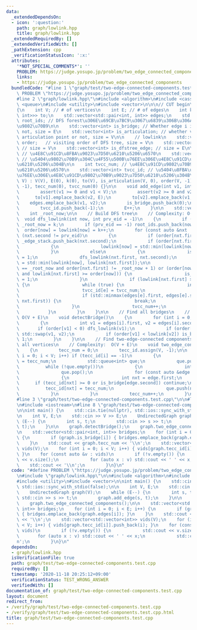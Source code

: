 ```yaml
---
data:
  _extendedDependsOn:
  - icon: ':question:'
    path: graph/lowlink.hpp
    title: graph/lowlink.hpp
  _extendedRequiredBy: []
  _extendedVerifiedWith: []
  _pathExtension: cpp
  _verificationStatusIcon: ':x:'
  attributes:
    '*NOT_SPECIAL_COMMENTS*': ''
    PROBLEM: https://judge.yosupo.jp/problem/two_edge_connected_components
    links:
    - https://judge.yosupo.jp/problem/two_edge_connected_components
  bundledCode: "#line 1 \"graph/test/two-edge-connected-components.test.cpp\"\n#define\
    \ PROBLEM \"https://judge.yosupo.jp/problem/two_edge_connected_components\"\n\
    #line 2 \"graph/lowlink.hpp\"\n#include <algorithm>\n#include <cassert>\n#include\
    \ <queue>\n#include <utility>\n#include <vector>\n\n\n// CUT begin\nstruct UndirectedGraph\n\
    {\n    int V; // # of vertices\n    int E; // # of edges\n    int k;\n    std::vector<std::vector<std::pair<int,\
    \ int>>> to;\n    std::vector<std::pair<int, int>> edges;\n    std::vector<int>\
    \ root_ids; // DFS forest\u306E\u69CB\u7BC9\u3067\u6839\u306B\u306A\u3063\u305F\
    \u9802\u70B9\n\n    std::vector<int> is_bridge; // Whether edge i is bridge or\
    \ not, size = E\n    std::vector<int> is_articulation; // whether vertex i is\
    \ articulation point or not, size = V\n\n    // lowlink\n    std::vector<int>\
    \ order;   // visiting order of DFS tree, size = V\n    std::vector<int> lowlink;\
    \ // size = V\n    std::vector<int> is_dfstree_edge; // size = E\n\n    int tecc_num;\
    \ // \u4E8C\u91CD\u8FBA\u9023\u7D50\u6210\u5206\u6570\n    std::vector<int> tecc_id;\
    \ // \u5404\u9802\u70B9\u304C\u4F55\u500B\u76EE\u306E\u4E8C\u91CD\u8FBA\u9023\u7D50\
    \u6210\u5206\u304B\n\n    int tvcc_num; // \u4E8C\u91CD\u9802\u70B9\u9023\u7D50\
    \u6210\u5206\u6570\n    std::vector<int> tvcc_id; // \u5404\u8FBA\u304C\u4F55\u500B\
    \u76EE\u306E\u4E8C\u91CD\u9802\u70B9\u9023\u7D50\u6210\u5206\u304B\n\n    UndirectedGraph(int\
    \ V) : V(V), E(0), k(0), to(V), is_articulation(V, 0), order(V, -1), lowlink(V,\
    \ -1), tecc_num(0), tvcc_num(0) {}\n\n    void add_edge(int v1, int v2)\n    {\n\
    \        assert(v1 >= 0 and v1 < V);\n        assert(v2 >= 0 and v2 < V);\n  \
    \      to[v1].emplace_back(v2, E);\n        to[v2].emplace_back(v1, E);\n    \
    \    edges.emplace_back(v1, v2);\n        is_bridge.push_back(0);\n        is_dfstree_edge.push_back(0);\n\
    \        tvcc_id.push_back(-1);\n        E++;\n    }\n\n    std::vector<int> _edge_stack;\n\
    \    int _root_now;\n\n    // Build DFS tree\n    // Complexity: O(V + E)\n  \
    \  void dfs_lowlink(int now, int prv_eid = -1)\n    {\n        if (prv_eid < 0)\
    \ _root_now = k;\n        if (prv_eid == -1) root_ids.push_back(now);\n      \
    \  order[now] = lowlink[now] = k++;\n        for (const auto &nxt : to[now]) if\
    \ (nxt.second != prv_eid)\n        {\n            if (order[nxt.first] < order[now])\
    \ _edge_stack.push_back(nxt.second);\n            if (order[nxt.first] >= 0)\n\
    \            {\n                lowlink[now] = std::min(lowlink[now], order[nxt.first]);\n\
    \            }\n            else\n            {\n                is_dfstree_edge[nxt.second]\
    \ = 1;\n                dfs_lowlink(nxt.first, nxt.second);\n                lowlink[now]\
    \ = std::min(lowlink[now], lowlink[nxt.first]);\n\n                if ((order[now]\
    \ == _root_now and order[nxt.first] != _root_now + 1) or (order[now] != _root_now\
    \ and lowlink[nxt.first] >= order[now])) {\n                    is_articulation[now]\
    \ = 1;\n                }\n                if (lowlink[nxt.first] >= order[now])\
    \ {\n                    while (true) {\n                        int e = _edge_stack.back();\n\
    \                        tvcc_id[e] = tvcc_num;\n                        _edge_stack.pop_back();\n\
    \                        if (std::minmax(edges[e].first, edges[e].second) == std::minmax(now,\
    \ nxt.first)) {\n                            break;\n                        }\n\
    \                    }\n                    tvcc_num++;\n                }\n \
    \           }\n        }\n    }\n\n    // Find all bridges\n    // Complexity:\
    \ O(V + E)\n    void detectBridge()\n    {\n        for (int i = 0; i < E; i++)\n\
    \        {\n            int v1 = edges[i].first, v2 = edges[i].second;\n     \
    \       if (order[v1] < 0) dfs_lowlink(v1);\n            if (order[v1] > order[v2])\
    \ std::swap(v1, v2);\n            if (order[v1] < lowlink[v2]) is_bridge[i] =\
    \ 1;\n        }\n    }\n\n    // Find two-edge-connected components and classify\
    \ all vertices\n    // Complexity:  O(V + E)\n    void two_edge_connected_components()\n\
    \    {\n        tecc_num = 0;\n        tecc_id.assign(V, -1);\n\n        for (int\
    \ i = 0; i < V; i++) if (tecc_id[i] == -1)\n        {\n            tecc_id[i]\
    \ = tecc_num;\n            std::queue<int> que;\n            que.push(i);\n  \
    \          while (!que.empty())\n            {\n                int now = que.front();\n\
    \                que.pop();\n                for (const auto &edge : to[now])\n\
    \                {\n                    int nxt = edge.first;\n              \
    \      if (tecc_id[nxt] >= 0 or is_bridge[edge.second]) continue;\n          \
    \          tecc_id[nxt] = tecc_num;\n                    que.push(nxt);\n    \
    \            }\n            }\n            tecc_num++;\n        }\n    }\n};\n\
    #line 3 \"graph/test/two-edge-connected-components.test.cpp\"\n\n#line 5 \"graph/test/two-edge-connected-components.test.cpp\"\
    \n#include <iostream>\n#line 8 \"graph/test/two-edge-connected-components.test.cpp\"\
    \n\nint main() {\n    std::cin.tie(nullptr), std::ios::sync_with_stdio(false);\n\
    \n    int V, E;\n    std::cin >> V >> E;\n    UndirectedGraph graph(V);\n    while\
    \ (E--) {\n        int s, t;\n        std::cin >> s >> t;\n        graph.add_edge(s,\
    \ t);\n    }\n\n    graph.detectBridge();\n    graph.two_edge_connected_components();\n\
    \n    std::vector<std::pair<int, int>> bridges;\n    for (int i = 0; i < E; i++)\
    \ {\n        if (graph.is_bridge[i]) { bridges.emplace_back(graph.edges[i]); }\n\
    \    }\n    std::cout << graph.tecc_num << '\\n';\n    std::vector<std::vector<int>>\
    \ vids(V);\n    for (int i = 0; i < V; i++) { vids[graph.tecc_id[i]].push_back(i);\
    \ }\n    for (const auto &v : vids)\n        if (!v.empty()) {\n            std::cout\
    \ << v.size();\n            for (auto x : v) std::cout << ' ' << x;\n        \
    \    std::cout << '\\n';\n        }\n}\n"
  code: "#define PROBLEM \"https://judge.yosupo.jp/problem/two_edge_connected_components\"\
    \n#include \"graph/lowlink.hpp\"\n\n#include <algorithm>\n#include <iostream>\n\
    #include <utility>\n#include <vector>\n\nint main() {\n    std::cin.tie(nullptr),\
    \ std::ios::sync_with_stdio(false);\n\n    int V, E;\n    std::cin >> V >> E;\n\
    \    UndirectedGraph graph(V);\n    while (E--) {\n        int s, t;\n       \
    \ std::cin >> s >> t;\n        graph.add_edge(s, t);\n    }\n\n    graph.detectBridge();\n\
    \    graph.two_edge_connected_components();\n\n    std::vector<std::pair<int,\
    \ int>> bridges;\n    for (int i = 0; i < E; i++) {\n        if (graph.is_bridge[i])\
    \ { bridges.emplace_back(graph.edges[i]); }\n    }\n    std::cout << graph.tecc_num\
    \ << '\\n';\n    std::vector<std::vector<int>> vids(V);\n    for (int i = 0; i\
    \ < V; i++) { vids[graph.tecc_id[i]].push_back(i); }\n    for (const auto &v :\
    \ vids)\n        if (!v.empty()) {\n            std::cout << v.size();\n     \
    \       for (auto x : v) std::cout << ' ' << x;\n            std::cout << '\\\
    n';\n        }\n}\n"
  dependsOn:
  - graph/lowlink.hpp
  isVerificationFile: true
  path: graph/test/two-edge-connected-components.test.cpp
  requiredBy: []
  timestamp: '2020-11-18 20:25:12+09:00'
  verificationStatus: TEST_WRONG_ANSWER
  verifiedWith: []
documentation_of: graph/test/two-edge-connected-components.test.cpp
layout: document
redirect_from:
- /verify/graph/test/two-edge-connected-components.test.cpp
- /verify/graph/test/two-edge-connected-components.test.cpp.html
title: graph/test/two-edge-connected-components.test.cpp
---
```

